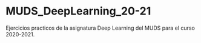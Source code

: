# MUDS_DeepLearning_20-21
Ejercicios practicos de la asignatura Deep Learning del MUDS para el curso 2020-2021.
